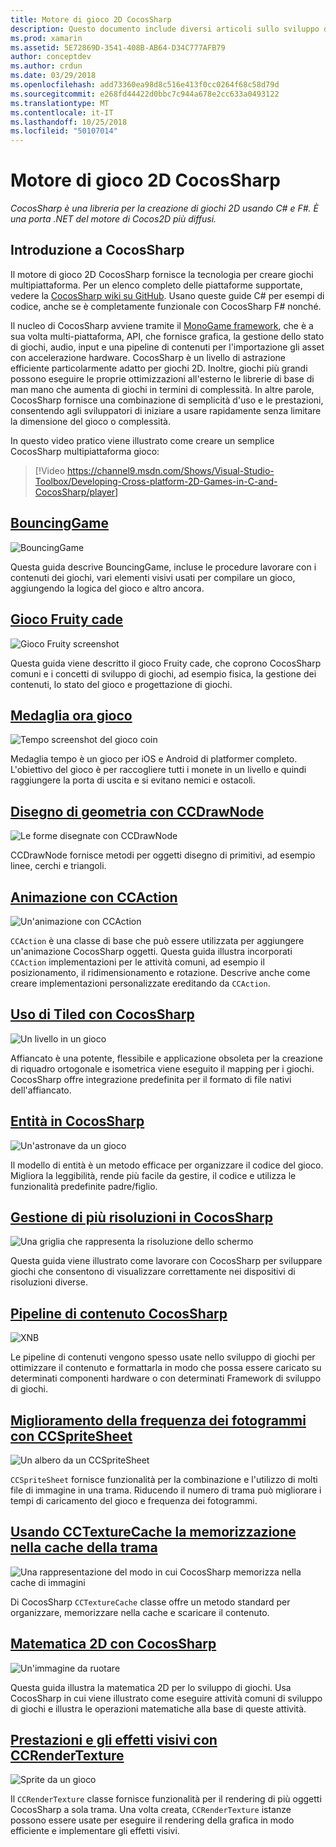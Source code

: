 ```yaml
---
title: Motore di gioco 2D CocosSharp
description: Questo documento include diversi articoli sullo sviluppo di giochi con CocosSharp. Contenuto collegato descrive le app di esempio, disegno, animazione e altro ancora.
ms.prod: xamarin
ms.assetid: 5E72869D-3541-408B-AB64-D34C777AFB79
author: conceptdev
ms.author: crdun
ms.date: 03/29/2018
ms.openlocfilehash: add73360ea98d8c516e413f0cc0264f68c58d79d
ms.sourcegitcommit: e268fd44422d0bbc7c944a678e2cc633a0493122
ms.translationtype: MT
ms.contentlocale: it-IT
ms.lasthandoff: 10/25/2018
ms.locfileid: "50107014"
---
```

# <a name="cocossharp-2d-game-engine"></a>Motore di gioco 2D CocosSharp

_CocosSharp è una libreria per la creazione di giochi 2D usando C# e F#. È una porta .NET del motore di Cocos2D più diffusi._

## <a name="introduction-to-cocossharp"></a>Introduzione a CocosSharp

Il motore di gioco 2D CocosSharp fornisce la tecnologia per creare giochi multipiattaforma. Per un elenco completo delle piattaforme supportate, vedere la [CocosSharp wiki su GitHub](https://github.com/mono/CocosSharp/wiki).
Usano queste guide C# per esempi di codice, anche se è completamente funzionale con CocosSharp F# nonché.

Il nucleo di CocosSharp avviene tramite il [MonoGame framework](http://www.monogame.net/), che è a sua volta multi-piattaforma, API, che fornisce grafica, la gestione dello stato di giochi, audio, input e una pipeline di contenuti per l'importazione gli asset con accelerazione hardware.
CocosSharp è un livello di astrazione efficiente particolarmente adatto per giochi 2D.
Inoltre, giochi più grandi possono eseguire le proprie ottimizzazioni all'esterno le librerie di base di man mano che aumenta di giochi in termini di complessità. In altre parole, CocosSharp fornisce una combinazione di semplicità d'uso e le prestazioni, consentendo agli sviluppatori di iniziare a usare rapidamente senza limitare la dimensione del gioco o complessità.

In questo video pratico viene illustrato come creare un semplice CocosSharp multipiattaforma gioco:

> [!Video https://channel9.msdn.com/Shows/Visual-Studio-Toolbox/Developing-Cross-platform-2D-Games-in-C-and-CocosSharp/player]

## <a name="bouncinggamegraphics-gamescocossharpbouncing-gamemd"></a>[BouncingGame](~/graphics-games/cocossharp/bouncing-game.md)

![BouncingGame](images/bouncing-game.png "BouncingGame")

Questa guida descrive BouncingGame, incluse le procedure lavorare con i contenuti dei giochi, vari elementi visivi usati per compilare un gioco, aggiungendo la logica del gioco e altro ancora.

## <a name="fruity-falls-gamegraphics-gamescocossharpfruity-fallsmd"></a>[Gioco Fruity cade](~/graphics-games/cocossharp/fruity-falls.md)

![Gioco Fruity screenshot](images/fruity-falls.png "del gioco Fruity screenshot")

Questa guida viene descritto il gioco Fruity cade, che coprono CocosSharp comuni e i concetti di sviluppo di giochi, ad esempio fisica, la gestione dei contenuti, lo stato del gioco e progettazione di giochi.  

## <a name="coin-time-gamegraphics-gamescocossharpcointimemd"></a>[Medaglia ora gioco](~/graphics-games/cocossharp/cointime.md)

![Tempo screenshot del gioco coin](images/cointime.png "screenshot del gioco moneta ora")

Medaglia tempo è un gioco per iOS e Android di platformer completo. L'obiettivo del gioco è per raccogliere tutti i monete in un livello e quindi raggiungere la porta di uscita e si evitano nemici e ostacoli.

## <a name="drawing-geometry-with-ccdrawnodegraphics-gamescocossharpccdrawnodemd"></a>[Disegno di geometria con CCDrawNode](~/graphics-games/cocossharp/ccdrawnode.md)

![Le forme disegnate con CCDrawNode](images/ccdrawnode.png "forme disegnate con CCDrawNode")

CCDrawNode fornisce metodi per oggetti disegno di primitivi, ad esempio linee, cerchi e triangoli.

## <a name="animating-with-ccactiongraphics-gamescocossharpccactionmd"></a>[Animazione con CCAction](~/graphics-games/cocossharp/ccaction.md)

![Un'animazione con CCAction](images/ccaction.png "CCAction un'animazione")

`CCAction` è una classe di base che può essere utilizzata per aggiungere un'animazione CocosSharp oggetti. Questa guida illustra incorporati `CCAction` implementazioni per le attività comuni, ad esempio il posizionamento, il ridimensionamento e rotazione. Descrive anche come creare implementazioni personalizzate ereditando da `CCAction`.

## <a name="using-tiled-with-cocossharpgraphics-gamescocossharptiledmd"></a>[Uso di Tiled con CocosSharp](~/graphics-games/cocossharp/tiled.md)

![Un livello in un gioco](images/tiled.png "un livello in un gioco")

Affiancato è una potente, flessibile e applicazione obsoleta per la creazione di riquadro ortogonale e isometrica viene eseguito il mapping per i giochi. CocosSharp offre integrazione predefinita per il formato di file nativi dell'affiancato.

## <a name="entities-in-cocossharpgraphics-gamescocossharpentitiesmd"></a>[Entità in CocosSharp](~/graphics-games/cocossharp/entities.md)

![Un'astronave da un gioco](images/entities.png "un'astronave da un gioco")

Il modello di entità è un metodo efficace per organizzare il codice del gioco. Migliora la leggibilità, rende più facile da gestire, il codice e utilizza le funzionalità predefinite padre/figlio.

## <a name="handling-multiple-resolutions-in-cocossharpgraphics-gamescocossharpresolutionsmd"></a>[Gestione di più risoluzioni in CocosSharp](~/graphics-games/cocossharp/resolutions.md)

![Una griglia che rappresenta la risoluzione dello schermo](images/resolutions.png "una griglia che rappresenta la risoluzione dello schermo")

Questa guida viene illustrato come lavorare con CocosSharp per sviluppare giochi che consentono di visualizzare correttamente nei dispositivi di risoluzioni diverse.

## <a name="cocossharp-content-pipelinegraphics-gamescocossharpcontent-pipelineindexmd"></a>[Pipeline di contenuto CocosSharp](~/graphics-games/cocossharp/content-pipeline/index.md)

![XNB](images/content-pipeline.png "XNB")

Le pipeline di contenuti vengono spesso usate nello sviluppo di giochi per ottimizzare il contenuto e formattarla in modo che possa essere caricato su determinati componenti hardware o con determinati Framework di sviluppo di giochi.

## <a name="improving-frame-rate-with-ccspritesheetgraphics-gamescocossharpccspritesheetmd"></a>[Miglioramento della frequenza dei fotogrammi con CCSpriteSheet](~/graphics-games/cocossharp/ccspritesheet.md)

![Un albero da un CCSpriteSheet](images/ccspritesheet.png "una struttura ad albero da un CCSpriteSheet")

`CCSpriteSheet` fornisce funzionalità per la combinazione e l'utilizzo di molti file di immagine in una trama. Riducendo il numero di trama può migliorare i tempi di caricamento del gioco e frequenza dei fotogrammi.

## <a name="texture-caching-using-cctexturecachegraphics-gamescocossharptexture-cachemd"></a>[Usando CCTextureCache la memorizzazione nella cache della trama](~/graphics-games/cocossharp/texture-cache.md)

![Una rappresentazione del modo in cui CocosSharp memorizza nella cache di immagini](images/texture-cache.png "una rappresentazione del modo in cui CocosSharp memorizza nella cache di immagini")

Di CocosSharp `CCTextureCache` classe offre un metodo standard per organizzare, memorizzare nella cache e scaricare il contenuto. 

## <a name="2d-math-with-cocossharpgraphics-gamescocossharpmathmd"></a>[Matematica 2D con CocosSharp](~/graphics-games/cocossharp/math.md)

![Un'immagine da ruotare](images/math.png "un'immagine da ruotare")

Questa guida illustra la matematica 2D per lo sviluppo di giochi. Usa CocosSharp in cui viene illustrato come eseguire attività comuni di sviluppo di giochi e illustra le operazioni matematiche alla base di queste attività.

## <a name="performance-and-visual-effects-with-ccrendertexturegraphics-gamescocossharpccrendertexturemd"></a>[Prestazioni e gli effetti visivi con CCRenderTexture](~/graphics-games/cocossharp/ccrendertexture.md)

![Sprite da un gioco](images/ccrendertexture.png "sprite da un gioco")

Il `CCRenderTexture` classe fornisce funzionalità per il rendering di più oggetti CocosSharp a sola trama. Una volta creata, `CCRenderTexture` istanze possono essere usate per eseguire il rendering della grafica in modo efficiente e implementare gli effetti visivi.
